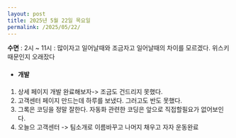 ```yaml
---
layout: post
title: 2025년 5월 22일 목요일
permalink: /2025/05/22/
---
```

**수면** : 2시 ~ 11시 : 많이자고 일어날때와 조금자고 일어날때의 차이를 모르겠다. 위스키 때문인지 오래잤다

* #### 개발
1. 상세 페이지 개발 완료해보자-> 조금도 건드리지 못했다.
1. 고객센터 페이지 만드는데 하루를 보냈다. 그러고도 반도 못했다.
1. 그록은 코딩을 정말 잘한다. 자동화 관련한 코딩은 앞으로 직접할필요가 없어보인다.
1. 오늘으 고객센터 -> 팀소개로 이름바꾸고 나머지 채우고 자자
운동완료